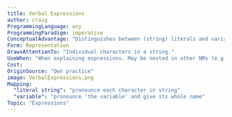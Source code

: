 ```yaml
---
title: Verbal Expressions
author: craig
ProgrammingLanguage: any
ProgrammingParadigm: imperative
ConceptualAdvantage: "Distinguishes between (string) literals and variables that represent them. Makes white-space characters and punctuation explicit."
Form: Representation
DrawsAttentionTo: "Individual characters in a string."
UseWhen: "When explaining expressions. May be nested in other NMs (e.g., Variable as a Box) when explaining variable assignment."
Cost:
OriginSource: "Own practice"
image: VerbalExpressions.png
Mapping:
  "literal string": "pronounce each character in string"
  "variable": "pronounce 'the variable' and give its whole name"
Topic: "Expressions"
---
```

